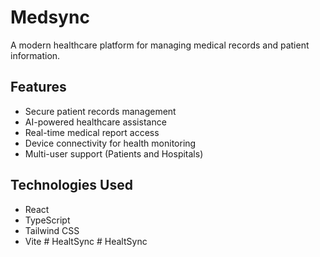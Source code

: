 # Medsync

A modern healthcare platform for managing medical records and patient information.

## Features

- Secure patient records management
- AI-powered healthcare assistance
- Real-time medical report access
- Device connectivity for health monitoring
- Multi-user support (Patients and Hospitals)

## Technologies Used

- React
- TypeScript
- Tailwind CSS
- Vite
#   H e a l t S y n c  
 #   H e a l t S y n c  
 